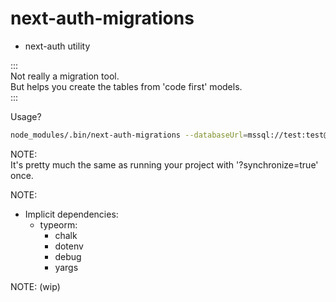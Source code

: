 # next-auth-migrations

- next-auth utility

:::  
Not really a migration tool.  
But helps you create the tables from 'code first' models.  
:::

Usage?

```bash
node_modules/.bin/next-auth-migrations --databaseUrl=mssql://test:test@localhost:1433/testdb --models=./models.js
```

NOTE:  
It's pretty much the same as running your project with '?synchronize=true' once.

NOTE:

- Implicit dependencies: 
  - typeorm:
    - chalk
    - dotenv
    - debug
    - yargs

NOTE: (wip)

